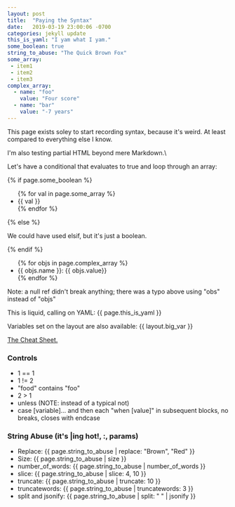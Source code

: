 ```yaml
---
layout: post
title:  "Paying the Syntax"
date:   2019-03-19 23:00:06 -0700
categories: jekyll update
this_is_yaml: "I yam what I yam."
some_boolean: true
string_to_abuse: "The Quick Brown Fox"
some_array:
 - item1
 - item2
 - item3
complex_array:
  - name: "foo"
    value: "Four score"
  - name: "bar"
    value: "-7 years"
---
```


<p>This page exists soley to start recording syntax, because it's weird. At least compared to everything else I know.</p>

<p>I'm also testing partial HTML beyond mere Markdown.\</p>

<p>Let's have a conditional that evaluates to true and loop through an array:</p>
{% if page.some_boolean %}
<ul>
    {% for val in page.some_array %}
    <li>{{ val }}</li>
    {% endfor %}
</ul>
{% else %}
<p>We could have used elsif, but it's just a boolean.</p>
{% endif %}

<ul>
{% for objs in page.complex_array %}
<li>{{ objs.name }}: {{ objs.value}}</li>
{% endfor %}
</ul>
<p>Note: a null ref didn't break anything; there was a typo above using "obs" instead of "objs"</p>
<p>This is liquid, calling on YAML: {{ page.this_is_yaml }}</p>
<p>Variables set on the layout are also available: {{ layout.big_var }}</p>

<p><a href="https://learn.cloudcannon.com/jekyll-cheat-sheet/">The Cheat Sheet.</a></p>

<h3>Controls</h3>
<ul>
<li>1 == 1</li>
<li>1 != 2</li>
<li>"food" contains "foo"</li>
<li>2 > 1</li>
<li>unless (NOTE: instead of a typical not)</li>
<li>case [variable]... and then each "when [value]" in subsequent blocks, no breaks, closes with endcase</li>
</ul>

<h3>String Abuse (it's |ing hot!, :, params)</h3>
<ul>
<li>Replace: {{ page.string_to_abuse | replace: "Brown", "Red" }}</li>
<li>Size: {{ page.string_to_abuse | size }}</li>
<li>number_of_words: {{ page.string_to_abuse | number_of_words }}</li>
<li>slice: {{ page.string_to_abuse | slice: 4, 10 }}</li>
<li>truncate: {{ page.string_to_abuse | truncate: 10 }}</li>
<li>truncatewords: {{ page.string_to_abuse | truncatewords: 3 }}</li>
<li>split and jsonify: {{ page.string_to_abuse | split: " " | jsonify }}</li>
</ul>